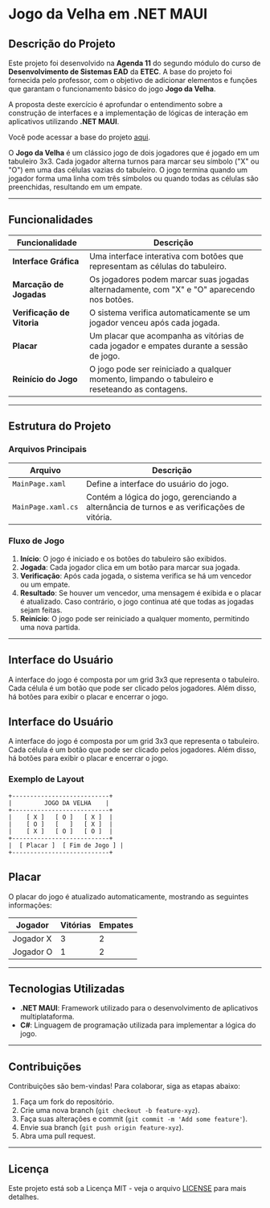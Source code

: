 # Jogo da Velha em .NET MAUI

## Descrição do Projeto

Este projeto foi desenvolvido na **Agenda 11** do segundo módulo do curso de **Desenvolvimento de Sistemas EAD** da **ETEC**. A base do projeto foi fornecida pelo professor, com o objetivo de adicionar elementos e funções que garantam o funcionamento básico do jogo **Jogo da Velha**.

A proposta deste exercício é aprofundar o entendimento sobre a construção de interfaces e a implementação de lógicas de interação em aplicativos utilizando **.NET MAUI**.

Você pode acessar a base do projeto [aqui](https://github.com/tiagotas/MauiAppJogoDaVelha.git).


O **Jogo da Velha** é um clássico jogo de dois jogadores que é jogado em um tabuleiro 3x3. Cada jogador alterna turnos para marcar seu símbolo ("X" ou "O") em uma das células vazias do tabuleiro. O jogo termina quando um jogador forma uma linha com três símbolos ou quando todas as células são preenchidas, resultando em um empate.

---

## Funcionalidades

| Funcionalidade                     | Descrição                                                                                          |
|------------------------------------|---------------------------------------------------------------------------------------------------|
| **Interface Gráfica**              | Uma interface interativa com botões que representam as células do tabuleiro.          |
| **Marcação de Jogadas**            | Os jogadores podem marcar suas jogadas alternadamente, com "X" e "O" aparecendo nos botões.      |
| **Verificação de Vitoria**         | O sistema verifica automaticamente se um jogador venceu após cada jogada.                        |
| **Placar**                         | Um placar que acompanha as vitórias de cada jogador e empates durante a sessão de jogo.          |
| **Reinício do Jogo**               | O jogo pode ser reiniciado a qualquer momento, limpando o tabuleiro e reseteando as contagens.    |

---

## Estrutura do Projeto

### Arquivos Principais

| Arquivo                    | Descrição                                                         |
|---------------------------|------------------------------------------------------------------|
| `MainPage.xaml`           | Define a interface do usuário do jogo.                           |
| `MainPage.xaml.cs`        | Contém a lógica do jogo, gerenciando a alternância de turnos e as verificações de vitória. |

### Fluxo de Jogo

1. **Início**: O jogo é iniciado e os botões do tabuleiro são exibidos.
2. **Jogada**: Cada jogador clica em um botão para marcar sua jogada.
3. **Verificação**: Após cada jogada, o sistema verifica se há um vencedor ou um empate.
4. **Resultado**: Se houver um vencedor, uma mensagem é exibida e o placar é atualizado. Caso contrário, o jogo continua até que todas as jogadas sejam feitas.
5. **Reinício**: O jogo pode ser reiniciado a qualquer momento, permitindo uma nova partida.

---

## Interface do Usuário

A interface do jogo é composta por um grid 3x3 que representa o tabuleiro. Cada célula é um botão que pode ser clicado pelos jogadores. Além disso, há botões para exibir o placar e encerrar o jogo.

## Interface do Usuário

A interface do jogo é composta por um grid 3x3 que representa o tabuleiro. Cada célula é um botão que pode ser clicado pelos jogadores. Além disso, há botões para exibir o placar e encerrar o jogo.

### Exemplo de Layout

```plaintext
+---------------------------+
|         JOGO DA VELHA    |
+---------------------------+
|    [ X ]   [ O ]   [ X ]  |
|    [ O ]   [   ]   [ X ]  |
|    [ X ]   [ O ]   [ O ]  |
+---------------------------+
|  [ Placar ]  [ Fim de Jogo ] |
+---------------------------+
```

## Placar

O placar do jogo é atualizado automaticamente, mostrando as seguintes informações:

| Jogador   | Vitórias | Empates |
|-----------|----------|---------|
| Jogador X |    3     |    2    |
| Jogador O |    1     |    2    |

---

## Tecnologias Utilizadas

- **.NET MAUI**: Framework utilizado para o desenvolvimento de aplicativos multiplataforma.
- **C#**: Linguagem de programação utilizada para implementar a lógica do jogo.

---

## Contribuições

Contribuições são bem-vindas! Para colaborar, siga as etapas abaixo:

1. Faça um fork do repositório.
2. Crie uma nova branch (`git checkout -b feature-xyz`).
3. Faça suas alterações e commit (`git commit -m 'Add some feature'`).
4. Envie sua branch (`git push origin feature-xyz`).
5. Abra uma pull request.

---

## Licença

Este projeto está sob a Licença MIT - veja o arquivo [LICENSE](LICENSE) para mais detalhes.

